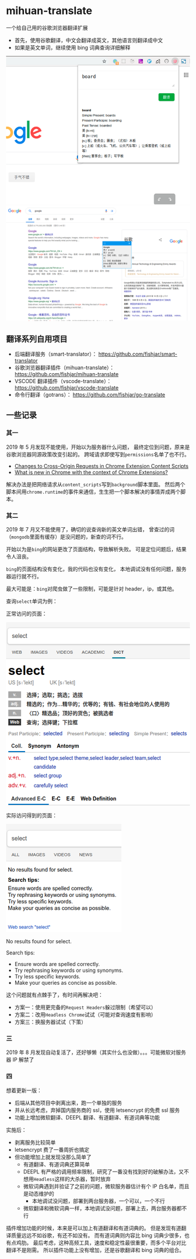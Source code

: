 # mihuan-translate

一个给自己用的谷歌浏览器翻译扩展

- 首先，使用谷歌翻译，中文会翻译成英文，其他语言则翻译成中文
- 如果是英文单词，继续使用 bing 词典查询详细解释

![截图0](./src0.png)
![截图](./src.png)

## 翻译系列自用项目

- 后端翻译服务（smart-translator）： https://github.com/fishjar/smart-translator
- 谷歌浏览器翻译插件（mihuan-translate）： https://github.com/fishjar/mihuan-translate
- VSCODE 翻译插件（vscode-translate）： https://github.com/fishjar/vscode-translate
- 命令行翻译（gotrans）： https://github.com/fishjar/go-translate

## 一些记录

### 其一

2019 年 5 月发现不能使用，开始以为服务器什么问题，
最终定位到问题，原来是谷歌浏览器同源政策改变引起的。
跨域请求即使写到`permissions`名单了也不行。

- [Changes to Cross-Origin Requests in Chrome Extension Content Scripts](https://www.chromium.org/Home/chromium-security/extension-content-script-fetches)
- [What is new in Chrome with the context of Chrome Extensions?](https://medium.com/aviabird/handling-cross-origin-fetches-in-chrome-extensions-for-chrome-73-98a094052b7f)

解决办法是把网络请求从`content_scripts`写到`background`脚本里面。
然后两个脚本间用`chrome.runtime`的事件来通信，生生把一个脚本解决的事情弄成两个脚本。

### 其二

2019 年 7 月又不能使用了，确切的说查询新的英文单词出错，
曾查过的词（`mongodb`里面有缓存）是没问题的，新查的词不行。

开始以为是`bing`的网站更改了页面结构，导致解析失败。
可是定位问题后，结果令人沮丧。

`bing`的页面结构没有变化，我的代码也没有变化，
本地调试没有任何问题，服务器运行就不行。

最大可能是：`bing`对爬虫做了一些限制，可能是针对 header，ip，或其他。

查询`select`单词为例：

正常访问的页面：

![正常访问的页面](./bing1.png)

实际访问得到的页面：

![实际访问得到的页面](./bing2.png)

No results found for select.

Search tips:

- Ensure words are spelled correctly.
- Try rephrasing keywords or using synonyms.
- Try less specific keywords.
- Make your queries as concise as possible.

这个问题就有点棘手了，有时间再解决吧：

- 方案一：使用更完备的`Request Headers`躲过限制（希望可以）
- 方案二：改用`Headless Chrome`试试（可能对查询速度有影响）
- 方案三：换服务器试试（下策）

### 三

2019 年 8 月发现自动复活了，还好够懒（其实什么也没做）。。。可能微软对服务器 IP 解禁了

### 四

想着更新一版：

- 后端从其他项目中剥离出来，跑一个单独的服务
- 并从长远考虑，弃掉国内服务商的 ssl，使用 letsencrypt 的免费 ssl 服务
- 功能上增加微软翻译、DEEPL 翻译、有道翻译、有道词典等功能

实施后：

- 剥离服务比较简单
- letsencrypt 费了一番周折也搞定
- 但功能增加上就发现没那么简单了
  - 有道翻译、有道词典还算简单
  - DEEPL 有严格的调用频率限制，研究了一番没有找到好的破解办法，又不想用`Headless`这样的大杀器，暂时放弃
  - 微软词典遇到并验证了之前的问题，微软服务器估计有个 IP 白名单，而且是动态维护的
    - 本地调试没问题，部署到两台服务器，一个可以，一个不行
  - 微软翻译和微软词典一样，本地调试没问题，部署上去，两台服务器都不行

插件增加功能的时候，本来是可以加上有道翻译和有道词典的。
但是发现有道翻译质量远远不如谷歌，有还不如没有。
而有道词典则内容比 bing 词典少很多，也有点鸡肋。
最后考虑，这种高频工具，速度和稳定性最很重要，而多个平台对比翻译不是刚需。
所以插件功能上没有增加，还是谷歌翻译和 bing 词典的组合。
